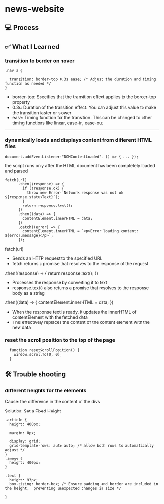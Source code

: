 # news-website

## 💻 Process

## ✅ What I Learned

### transition to border on hover

```
.nav a {

  transition: border-top 0.3s ease; /* Adjust the duration and timing function as needed */
}
```

- border-top: Specifies that the transition effect applies to the border-top property
- 0.3s: Duration of the transition effect. You can adjust this value to make the transition faster or slower
- ease: Timing function for the transition. This can be changed to other timing functions like linear, ease-in, ease-out

<hr>

### dynamically loads and displays content from different HTML files

```
document.addEventListener("DOMContentLoaded", () => { ... });
```

the script runs only after the HTML document has been completely loaded and parsed

```
fetch(url)
      .then((response) => {
        if (!response.ok) {
          throw new Error(`Network response was not ok ${response.statusText}`);
        }
        return response.text();
      })
      .then((data) => {
        contentElement.innerHTML = data;
      })
      .catch((error) => {
        contentElement.innerHTML = `<p>Error loading content: ${error.message}</p>`;
      });
```

fetch(url)

- Sends an HTTP request to the specified URL
- fetch returns a promise that resolves to the response of the request

.then((response) => { return response.text(); })

- Processes the response by converting it to text
- response.text() also returns a promise that resolves to the response body as a string

.then((data) => { contentElement.innerHTML = data; })

- When the response text is ready, it updates the innerHTML of contentElement with the fetched data
- This effectively replaces the content of the content element with the new data

### reset the scroll position to the top of the page

```
  function resetScrollPosition() {
    window.scrollTo(0, 0);
  }
```

## 🛠️ Trouble shooting

### different heights for the elements

Cause: the difference in the content of the divs

Solution:
Set a Fixed Height

```
.article {
  height: 400px;

  margin: 0px;

  display: grid;
  grid-template-rows: auto auto; /* allow both rows to automatically adjust */
}
.image {
  height: 400px;
}

.text {
  height: 93px;
  box-sizing: border-box; /* Ensure padding and border are included in the height,  preventing unexpected changes in size */

}

```

